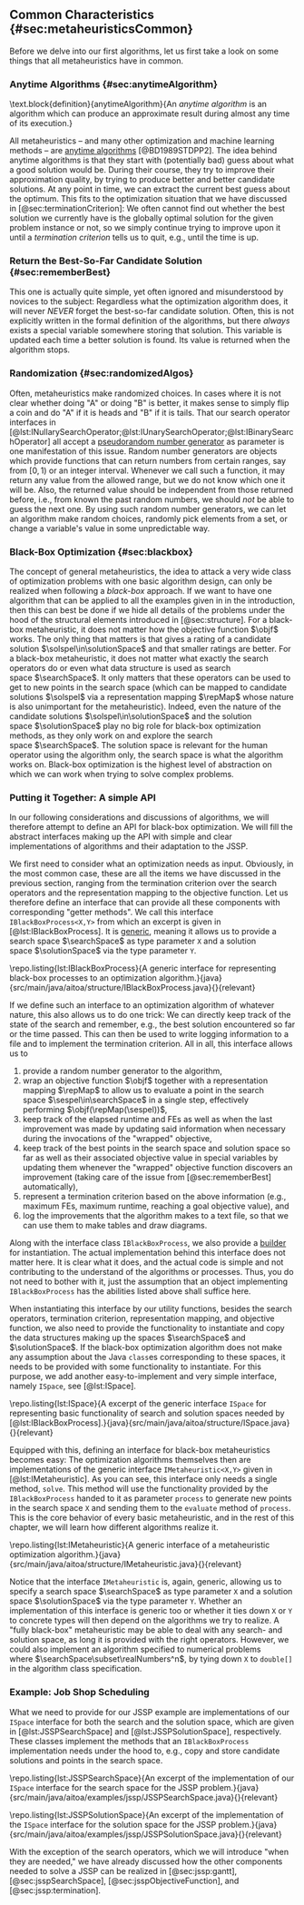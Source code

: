 ## Common Characteristics {#sec:metaheuristicsCommon}

Before we delve into our first algorithms, let us first take a look on some things that all metaheuristics have in common.

### Anytime Algorithms {#sec:anytimeAlgorithm}

\text.block{definition}{anytimeAlgorithm}{An *anytime algorithm* is an algorithm which can produce an approximate result during almost any time of its execution.}

All metaheuristics &ndash; and many other optimization and machine learning methods &ndash; are [anytime algorithms](http://en.wikipedia.org/wiki/Anytime_algorithm)&nbsp;[@BD1989STDPP2].
The idea behind anytime algorithms is that they start with (potentially bad) guess about what a good solution would be.
During their course, they try to improve their approximation quality, by trying to produce better and better candidate solutions.
At any point in time, we can extract the current best guess about the optimum.
This fits to the optimization situation that we have discussed in [@sec:terminationCriterion]:
We often cannot find out whether the best solution we currently have is the globally optimal solution for the given problem instance or not, so we simply continue trying to improve upon it until a *termination criterion* tells us to quit, e.g., until the time is up.

### Return the Best-So-Far Candidate Solution {#sec:rememberBest}

This one is actually quite simple, yet often ignored and misunderstood by novices to the subject:
Regardless what the optimization algorithm does, it will never *NEVER* forget the best-so-far candidate solution.
Often, this is not explicitly written in the formal definition of the algorithms, but there *always* exists a special variable somewhere storing that solution.
This variable is updated each time a better solution is found.
Its value is returned when the algorithm stops.

### Randomization {#sec:randomizedAlgos}

Often, metaheuristics make randomized choices.
In cases where it is not clear whether doing "A" or doing "B" is better, it makes sense to simply flip a coin and do "A" if it is heads and "B" if it is tails.
That our search operator interfaces in [@lst:INullarySearchOperator;@lst:IUnarySearchOperator;@lst:IBinarySearchOperator] all accept a [pseudorandom number generator](http://en.wikipedia.org/wiki/Pseudorandom_number_generator) as parameter is one manifestation of this issue.
Random number generators are objects which provide functions that can return numbers from certain ranges, say from $[0,1)$ or an integer interval.
Whenever we call such a function, it may return any value from the allowed range, but we do not know which one it will be.
Also, the returned value should be independent from those returned before, i.e., from known the past random numbers, we should *not* be able to guess the next one.
By using such random number generators, we can let an algorithm make random choices, randomly pick elements from a set, or change a variable's value in some unpredictable way.  

### Black-Box Optimization {#sec:blackbox}

The concept of general metaheuristics, the idea to attack a very wide class of optimization problems with one basic algorithm design, can only be realized when following a *black-box* approach.
If we want to have one algorithm that can be applied to all the examples given in in the introduction, then this can best be done if we hide all details of the problems under the hood of the structural elements introduced in [@sec:structure].
For a black-box metaheuristic, it does not matter how the objective function&nbsp;$\objf$ works.
The only thing that matters is that gives a rating of a candidate solution&nbsp;$\solspel\in\solutionSpace$ and that smaller ratings are better.
For a black-box metaheuristic, it does not matter what exactly the search operators do or even what data structure is used as search space&nbsp;$\searchSpace$.
It only matters that these operators can be used to get to new points in the search space (which can be mapped to candidate solutions&nbsp;$\solspel$ via a representation mapping&nbsp;$\repMap$ whose nature is also unimportant for the metaheuristic).
Indeed, even the nature of the candidate solutions&nbsp;$\solspel\in\solutionSpace$ and the solution space&nbsp;$\solutionSpace$ play no big role for black-box optimization methods, as they only work on and explore the search space&nbsp;$\searchSpace$.
The solution space is relevant for the human operator using the algorithm only, the search space is what the algorithm works on.
Black-box optimization is the highest level of abstraction on which we can work when trying to solve complex problems.

### Putting it Together: A simple API

In our following considerations and discussions of algorithms, we will therefore attempt to define an API for black-box optimization.
We will fill the abstract interfaces making up the API with simple and clear implementations of algorithms and their adaptation to the JSSP.

We first need to consider what an optimization needs as input.
Obviously, in the most common case, these are all the items we have discussed in the previous section, ranging from the termination criterion over the search operators and the representation mapping to the objective function.
Let us therefore define an interface that can provide all these components with corresponding "getter methods".
We call this interface `IBlackBoxProcess<X,Y>` from which an excerpt is given in [@lst:IBlackBoxProcess].
It is [generic](http://en.wikipedia.org/wiki/Generics_in_Java), meaning it allows us to provide a search space&nbsp;$\searchSpace$ as type parameter&nbsp;`X` and a solution space&nbsp;$\solutionSpace$ via the type parameter&nbsp;`Y`.

\repo.listing{lst:IBlackBoxProcess}{A generic interface for representing black-box processes to an optimization algorithm.}{java}{src/main/java/aitoa/structure/IBlackBoxProcess.java}{}{relevant}

If we define such an interface to an optimization algorithm of whatever nature, this also allows us to do one trick:
We can directly keep track of the state of the search and remember, e.g., the best solution encountered so far or the time passed.
This can then be used to write logging information to a file and to implement the termination criterion.
All in all, this interface allows us to

1. provide a random number generator to the algorithm,
2. wrap an objective function&nbsp;$\objf$ together with a representation mapping&nbsp;$\repMap$ to allow us to evaluate a point in the search space&nbsp;$\sespel\in\searchSpace$ in a single step, effectively performing&nbsp;$\objf(\repMap(\sespel))$,
3. keep track of the elapsed runtime and FEs as well as when the last improvement was made by updating said information when necessary during the invocations of the "wrapped" objective,
4. keep track of the best points in the search space and solution space so far as well as their associated objective value in special variables by updating them whenever the "wrapped" objective function discovers an improvement (taking care of the issue from [@sec:rememberBest] automatically),
5. represent a termination criterion based on the above information (e.g., maximum FEs, maximum runtime, reaching a goal objective value), and
7. log the improvements that the algorithm makes to a text file, so that we can use them to make tables and draw diagrams.

Along with the interface class `IBlackBoxProcess`, we also provide a [builder](http://en.wikipedia.org/wiki/Builder_pattern) for instantiation.
The actual implementation behind this interface does not matter here.
It is clear what it does, and the actual code is simple and not contributing to the understand of the algorithms or processes.
Thus, you do not need to bother with it, just the assumption that an object implementing `IBlackBoxProcess` has the abilities listed above shall suffice here.
 
When instantiating this interface by our utility functions, besides the search operators, termination criterion, representation mapping, and objective function, we also need to provide the functionality to instantiate and copy the data structures making up the spaces&nbsp;$\searchSpace$ and $\solutionSpace$.
If the black-box optimization algorithm does not make any assumption about the Java `class`es corresponding to these spaces, it needs to be provided with some functionality to instantiate.
For this purpose, we add another easy-to-implement and very simple interface, namely `ISpace`, see [@lst:ISpace].

\repo.listing{lst:ISpace}{A excerpt of the generic interface `ISpace` for representing basic functionality of search and solution spaces needed by [@lst:IBlackBoxProcess].}{java}{src/main/java/aitoa/structure/ISpace.java}{}{relevant}

Equipped with this, defining an interface for black-box metaheuristics becomes easy:
The optimization algorithms themselves then are implementations of the generic interface `IMetaheuristic<X,Y>` given in [@lst:IMetaheuristic].
As you can see, this interface only needs a single method, `solve`.
This method will use the functionality provided by the `IBlackBoxProcess` handed to it as parameter `process` to generate new points in the search space&nbsp;`X` and sending them to the `evaluate` method of `process`.
This is the core behavior of every basic metaheuristic, and in the rest of this chapter, we will learn how different algorithms realize it.

\repo.listing{lst:IMetaheuristic}{A generic interface of a metaheuristic optimization algorithm.}{java}{src/main/java/aitoa/structure/IMetaheuristic.java}{}{relevant}

Notice that the interface `IMetaheuristic` is, again, generic, allowing us to specify a search space&nbsp;$\searchSpace$ as type parameter&nbsp;`X` and a solution space&nbsp;$\solutionSpace$ via the type parameter&nbsp;`Y`.
Whether an implementation of this interface is generic too or whether it ties down `X` or `Y` to concrete types will then depend on the algorithms we try to realize.
A "fully black-box" metaheuristic may be able to deal with any search- and solution space, as long it is provided with the right operators.
However, we could also implement an algorithm specified to numerical problems where&nbsp;$\searchSpace\subset\realNumbers^n$, by tying down `X` to `double[]` in the algorithm class specification.

### Example: Job Shop Scheduling

What we need to provide for our JSSP example are implementations of our `ISpace` interface for both the search and the solution space, which are given in [@lst:JSSPSearchSpace] and [@lst:JSSPSolutionSpace], respectively.
These classes implement the methods that an `IBlackBoxProcess` implementation needs under the hood to, e.g., copy and store candidate solutions and points in the search space.

\repo.listing{lst:JSSPSearchSpace}{An excerpt of the implementation of our `ISpace` interface for the search space for the JSSP problem.}{java}{src/main/java/aitoa/examples/jssp/JSSPSearchSpace.java}{}{relevant}

\repo.listing{lst:JSSPSolutionSpace}{An excerpt of the implementation of the `ISpace` interface for the solution space for the JSSP problem.}{java}{src/main/java/aitoa/examples/jssp/JSSPSolutionSpace.java}{}{relevant}

With the exception of the search operators, which we will introduce "when they are needed," we have already discussed how the other components needed to solve a JSSP can be realized in [@sec:jssp:gantt], [@sec:jsspSearchSpace], [@sec:jsspObjectiveFunction], and [@sec:jssp:termination].
 